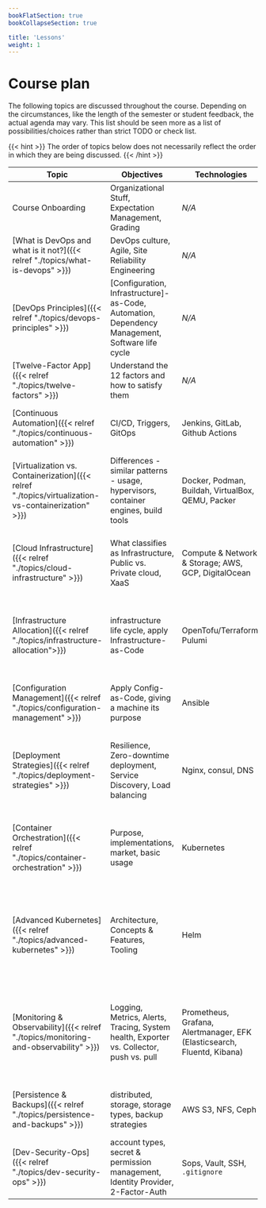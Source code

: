 ```yaml
---
bookFlatSection: true
bookCollapseSection: true

title: 'Lessons'
weight: 1
---
```



Course plan
===========


The following topics are discussed throughout the course. Depending on the circumstances, like the
length of the semester or student feedback, the actual agenda may vary. This list should be
seen more as a list of possibilities/choices rather than strict TODO or check list.
 
{{< hint >}}
The order of topics below does not necessarily reflect the order in which they are
being discussed.
{{< /hint >}}


| Topic                                                                                             | Objectives                                                                                      | Technologies                                                            | Activities(s)                                                                                                                                                                                    |
|---------------------------------------------------------------------------------------------------|-------------------------------------------------------------------------------------------------|-------------------------------------------------------------------------|--------------------------------------------------------------------------------------------------------------------------------------------------------------------------------------------------|
| Course Onboarding                                                                                 | Organizational Stuff, Expectation Management, Grading                                           | *N/A*                                                                   | 🗣 sticky-notes session                                                                                                                                                                          |
| [What is DevOps and what is it not?]({{< relref "./topics/what-is-devops" >}})                    | DevOps culture, Agile, Site Reliability Engineering                                             | *N/A*                                                                   | 💡 [Learn Git Branching](https://learngitbranching.js.org)                                                                                                                                       |
| [DevOps Principles]({{< relref "./topics/devops-principles" >}})                                  | [Configuration, Infrastructure]-as-Code, Automation, Dependency Management, Software life cycle | *N/A*                                                                   | 🙌 demonstrate [*showcase*](https://gitlab.bht-berlin.de/fb6-wp11-devops/showcase)                                                                                                               |
| [Twelve-Factor App]({{< relref "./topics/twelve-factors" >}})                                     | Understand the 12 factors and how to satisfy them                                               | *N/A*                                                                   | 🗣 assess Twelve-Factor compliance of an example app                                                                                                                                             |
| [Continuous Automation]({{< relref "./topics/continuous-automation" >}})                          | CI/CD, Triggers, GitOps                                                                         | Jenkins, GitLab, Github Actions                                         | 💡 [set up and run a pipeline]({{< ref "/tutorials/define-and-run-pipeline" >}})                                                                                                                 |
| [Virtualization vs. Containerization]({{< relref "./topics/virtualization-vs-containerization" >}}) | Differences - similar patterns - usage, hypervisors, container engines, build tools             | Docker, Podman, Buildah, VirtualBox, QEMU, Packer                       | 💡 [Spin up a virtual machine locally]({{< ref "/tutorials/spin-up-virtual-machine-locally" >}})                                                                                                 |
| [Cloud Infrastructure]({{< relref "./topics/cloud-infrastructure" >}})                            | What classifies as Infrastructure, Public vs. Private cloud, XaaS                               | Compute & Network & Storage; AWS, GCP, DigitalOcean                     | 💡 [Build a container image and start a container]({{< ref "/tutorials/build-container-image-and-start-container" >}})                                                                           |
| [Infrastructure Allocation]({{< relref "./topics/infrastructure-allocation">}})                   | infrastructure life cycle, apply Infrastructure-as-Code                                         | OpenTofu/Terraform, Pulumi                                              | 💡 [Allocate and access a virtual machine in the cloud]({{< ref "/tutorials/allocate-machine-in-cloud" >}})                                                                                      |
| [Configuration Management]({{< relref "./topics/configuration-management" >}})                    | Apply Config-as-Code, giving a machine its purpose                                              | Ansible                                                                 | 💡 [Automate service installation & configuration]({{< ref "/tutorials/automate-system-configuration" >}})                                                                                       |
| [Deployment Strategies]({{< relref "./topics/deployment-strategies" >}})                          | Resilience, Zero-downtime deployment, Service Discovery, Load balancing                         | Nginx, consul, DNS                                                      | 💡 [Update an instance group of an app behind a load balancer]({{< ref "/tutorials/update-version-as-instance-group" >}})                                                                        |
| [Container Orchestration]({{< relref "./topics/container-orchestration" >}})                      | Purpose, implementations, market, basic usage                                                   | Kubernetes                                                              | 💡 [Deploy an application on Kubernetes and make it available from the outside]({{< ref "/tutorials/become-familiar-with-kubernetes" >}})                                                        |
| [Advanced Kubernetes]({{< relref "./topics/advanced-kubernetes" >}})                              | Architecture, Concepts & Features, Tooling                                                      | Helm                                                                    | 💡 [Deploy an application with Helm]({{< ref "/tutorials/deploy-workload-with-helm" >}}); 💡 [Provision Kubernetes]({{< ref "/tutorials/provision-kubernetes" >}})                               |
| [Monitoring & Observability]({{< relref "./topics/monitoring-and-observability" >}})              | Logging, Metrics, Alerts, Tracing, System health, Exporter vs. Collector, push vs. pull         | Prometheus, Grafana, Alertmanager, EFK (Elasticsearch, Fluentd, Kibana) | 💡 [Collect & visualize metrics]({{< ref "/tutorials/collect-and-visualize-metrics" >}}); 💡 [Investigate system status & write an exporter]({{< ref "/tutorials/investigate-system-status" >}}) |
| [Persistence & Backups]({{< relref "./topics/persistence-and-backups" >}})                        | distributed, storage, storage types, backup strategies                                          | AWS S3, NFS, Ceph                                                       | 💡 [Encrypt and store a backup offsite]({{< ref "/tutorials/create-encrypted-backup" >}})                                                                                                        |
| [Dev-Security-Ops]({{< relref "./topics/dev-security-ops" >}})                                    | account types, secret & permission management, Identity Provider, 2-Factor-Auth                 | Sops, Vault, SSH, `.gitignore`                                          | *N/A*                                                                                                                                                                                            | 
